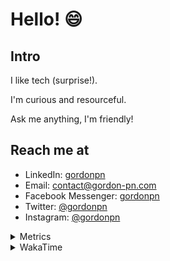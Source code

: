 # Hello! 😄

## Intro

I like tech (surprise!).

I'm curious and resourceful.

Ask me anything, I'm friendly!

## Reach me at

- LinkedIn: [gordonpn](https://www.linkedin.com/in/gordonpn/)
- Email: [contact@gordon-pn.com](mailto:contact@gordon-pn.com)
- Facebook Messenger: [gordonpn](https://www.messenger.com/t/Gordonpn)
- Twitter: [@gordonpn](https://twitter.com/Gordonpn)
- Instagram: [@gordonpn](https://www.instagram.com/gordonpn/)

<details>
  <summary>Metrics</summary>

  <img align="center" src="https://github.com/gordonpn/gordonpn/blob/master/github-metrics.svg" alt="GitHub Metrics">

</details>

<details>
  <summary>WakaTime</summary>

  <!--START_SECTION:waka-->
📊 **This Week I Spent My Time On** 

```text
💬 Programming Languages: 
Java                     10 hrs 44 mins      ██████████████░░░░░░░░░░░   57.16 % 
TypeScript               4 hrs 49 mins       ██████░░░░░░░░░░░░░░░░░░░   25.71 % 
Brazil Dependency Config 1 hr 12 mins        ██░░░░░░░░░░░░░░░░░░░░░░░   06.40 % 
JSON                     39 mins             █░░░░░░░░░░░░░░░░░░░░░░░░   03.46 % 
GitIgnore file           31 mins             █░░░░░░░░░░░░░░░░░░░░░░░░   02.79 % 

🔥 Editors: 
IntelliJ                 18 hrs 43 mins      █████████████████████████   99.67 % 
VS Code                  3 mins              ░░░░░░░░░░░░░░░░░░░░░░░░░   00.33 % 
```


 Last Updated on 04/11/2023 10:17:39 UTC
<!--END_SECTION:waka-->
</details>
